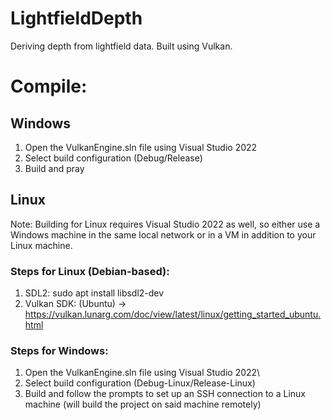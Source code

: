 # LightfieldDepth
Deriving depth from lightfield data. Built using Vulkan.

# Compile:
## Windows
1. Open the VulkanEngine.sln file using Visual Studio 2022
2. Select build configuration (Debug/Release)
3. Build and pray

## Linux
Note: Building for Linux requires Visual Studio 2022 as well, so either use a Windows machine in the same local network or in a VM in addition to your Linux machine.
### Steps for Linux (Debian-based):
1. SDL2: sudo apt install libsdl2-dev
2. Vulkan SDK: (Ubuntu) -> https://vulkan.lunarg.com/doc/view/latest/linux/getting_started_ubuntu.html

### Steps for Windows:
1. Open the VulkanEngine.sln file using Visual Studio 2022\
2. Select build configuration (Debug-Linux/Release-Linux)
3. Build and follow the prompts to set up an SSH connection to a Linux machine (will build the project on said machine remotely)

